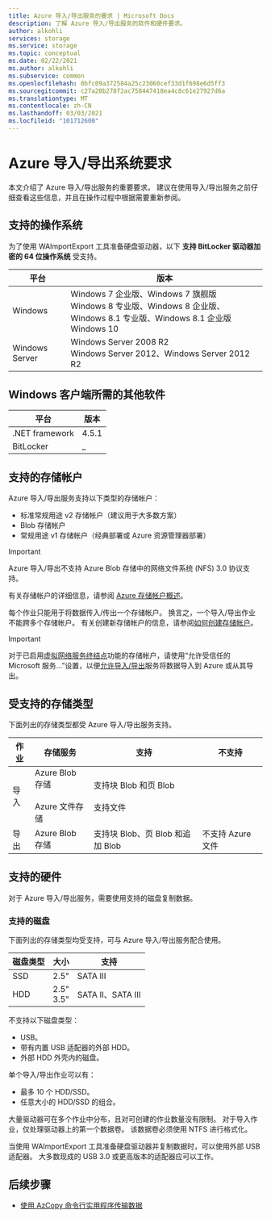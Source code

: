 ```yaml
---
title: Azure 导入/导出服务的要求 | Microsoft Docs
description: 了解 Azure 导入/导出服务的软件和硬件要求。
author: alkohli
services: storage
ms.service: storage
ms.topic: conceptual
ms.date: 02/22/2021
ms.author: alkohli
ms.subservice: common
ms.openlocfilehash: 0bfc09a372584a25c23060cef33d1f698e6d5ff3
ms.sourcegitcommit: c27a20b278f2ac758447418ea4c8c61e27927d6a
ms.translationtype: MT
ms.contentlocale: zh-CN
ms.lasthandoff: 03/03/2021
ms.locfileid: "101712600"
---
```

# <a name="azure-importexport-system-requirements"></a>Azure 导入/导出系统要求

本文介绍了 Azure 导入/导出服务的重要要求。 建议在使用导入/导出服务之前仔细查看这些信息，并且在操作过程中根据需要重新参阅。

## <a name="supported-operating-systems"></a>支持的操作系统

为了使用 WAImportExport 工具准备硬盘驱动器，以下 **支持 BitLocker 驱动器加密的 64 位操作系统** 受支持。


|平台 |版本 |
|---------|---------|
|Windows     | Windows 7 企业版、Windows 7 旗舰版 <br> Windows 8 专业版、Windows 8 企业版、Windows 8.1 专业版、Windows 8.1 企业版 <br> Windows 10        |
|Windows Server     |Windows Server 2008 R2 <br> Windows Server 2012、Windows Server 2012 R2         |

## <a name="other-required-software-for-windows-client"></a>Windows 客户端所需的其他软件

|平台 |版本 |
|---------|---------|
|.NET framework    | 4.5.1       |
| BitLocker        |  _          |


## <a name="supported-storage-accounts"></a>支持的存储帐户

Azure 导入/导出服务支持以下类型的存储帐户：

- 标准常规用途 v2 存储帐户（建议用于大多数方案）
- Blob 存储帐户
- 常规用途 v1 存储帐户（经典部署或 Azure 资源管理器部署）

> [!IMPORTANT]
> Azure 导入/导出不支持 Azure Blob 存储中的网络文件系统 (NFS) 3.0 协议支持。

有关存储帐户的详细信息，请参阅 [Azure 存储帐户概述](../storage/common/storage-account-overview.md)。

每个作业只能用于将数据传入/传出一个存储帐户。 换言之，一个导入/导出作业不能跨多个存储帐户。 有关创建新存储帐户的信息，请参阅[如何创建存储帐户](../storage/common/storage-account-create.md)。

> [!IMPORTANT]
> 对于已启用[虚拟网络服务终结点](../virtual-network/virtual-network-service-endpoints-overview.md)功能的存储帐户，请使用“允许受信任的 Microsoft 服务...”设置，以便[允许导入/导出](../storage/common/storage-network-security.md)服务将数据导入到 Azure 或从其导出。

## <a name="supported-storage-types"></a>受支持的存储类型

下面列出的存储类型都受 Azure 导入/导出服务支持。


|作业  |存储服务 |支持  |不支持  |
|---------|---------|---------|---------|
|导入     |  Azure Blob 存储 <br><br> Azure 文件存储       | 支持块 Blob 和页 Blob <br><br> 支持文件          |
|导出     |   Azure Blob 存储       | 支持块 Blob、页 Blob 和追加 Blob         | 不支持 Azure 文件


## <a name="supported-hardware"></a>支持的硬件

对于 Azure 导入/导出服务，需要使用支持的磁盘复制数据。

### <a name="supported-disks"></a>支持的磁盘

下面列出的存储类型均受支持，可与 Azure 导入/导出服务配合使用。


|磁盘类型  |大小  |支持 |
|---------|---------|---------|
|SSD    |   2.5"      |SATA III          |
|HDD     |  2.5"<br>3.5"       |SATA II、SATA III         |

不支持以下磁盘类型：

- USB。
- 带有内置 USB 适配器的外部 HDD。
- 外部 HDD 外壳内的磁盘。

单个导入/导出作业可以有：

- 最多 10 个 HDD/SSD。
- 任意大小的 HDD/SSD 的组合。

大量驱动器可在多个作业中分布，且对可创建的作业数量没有限制。 对于导入作业，仅处理驱动器上的第一个数据卷。 该数据卷必须使用 NTFS 进行格式化。

当使用 WAImportExport 工具准备硬盘驱动器并复制数据时，可以使用外部 USB 适配器。 大多数现成的 USB 3.0 或更高版本的适配器应可以工作。

## <a name="next-steps"></a>后续步骤

* [使用 AzCopy 命令行实用程序传输数据](../storage/common/storage-use-azcopy-v10.md)